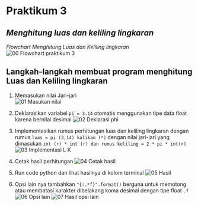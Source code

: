 # Praktikum 3

*Menghitung luas dan keliling lingkaran*
-----------------------------------------------------

*Flowchart Menghitung Luas dan Keliling lingkaran*
![00  Flowchart praktikum 3](https://user-images.githubusercontent.com/115614668/198234232-37ab2dd5-a350-4d53-b5d5-75433db7a2e7.png)

Langkah-langkah membuat program menghitung Luas dan Keliling lingkaran
-----------------------------------------------------

1. Memasukan nilai Jari-jari  
![01  Masukan nilai](https://user-images.githubusercontent.com/115614668/198234238-a693ecfe-22e6-45e8-9b65-ed877457c190.png)

2. Deklarasikan variabel `pi = 3.14` otomatis menggunakan tipe data float karena bernilai desimal
![02  Deklarasi phi](https://user-images.githubusercontent.com/115614668/198234242-aeec13af-4b1f-46a7-93ad-95ac9cd261e3.png)

3. Implementasikan rumus perhitungan luas dan keliling lingkaran dengan rumus `luas = pi (3,14) kalikan (*)` dengan nilai jari-jari yang dimasukan `int (r) * int (r) dan rumus keliling = 2 * pi * int(r)`
![03  Implementasi L K](https://user-images.githubusercontent.com/115614668/198234244-481fd733-1a1f-42ff-ada0-0babf2f794e4.png)

4. Cetak hasil perhitungan
![04  Cetak hasil](https://user-images.githubusercontent.com/115614668/198234248-314a6e56-81fc-409d-9f8c-e6e787159875.png)

5. Run code python dan lihat hasilnya di kolom terminal
![05  Hasil](https://user-images.githubusercontent.com/115614668/198234253-006362cd-3437-4500-9a15-4f7194f4be84.png)

6. Opsi lain nya tambahkan `"{:.*f}".format()` berguna untuk memotong atau membatasi karakter dibelakang koma desimal dengan tipe float `.f`
![06  Opsi lain](https://user-images.githubusercontent.com/115614668/198234256-f204fb00-099f-49a6-b7ff-98e001446242.png)
![07  Hasil opsi lain](https://user-images.githubusercontent.com/115614668/198234261-4503135a-7c64-46df-a599-5772827ea4e3.png)